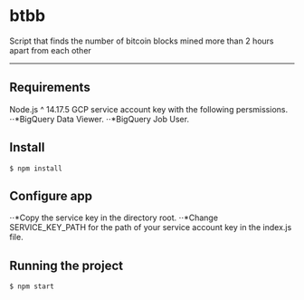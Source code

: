# btbb

Script that finds the number of bitcoin blocks mined more than 2 hours apart from each other

---
## Requirements

Node.js ^ 14.17.5
GCP service account key with the following persmissions.
⋅⋅*BigQuery Data Viewer.
⋅⋅*BigQuery Job User.

###

## Install

    $ npm install

## Configure app

⋅⋅*Copy the service key in the directory root.
⋅⋅*Change SERVICE_KEY_PATH for the path of your service account key in the index.js file.

## Running the project

    $ npm start
